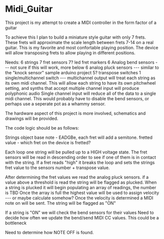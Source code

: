 # Midi_Guitar

This project is my attempt to create a MIDI controller in the form factor of a guitar

To achieve this I plan to build a miniature style guitar with only 7 frets. These frets will approximate the scale length between frets 7-14 on a real guitar. This is my favorite and most confortable playing position. The device will allow transposing frets to allow playing in different positions. 

Needs:
6 strings
7 fret sensors
7? led fret markers
6 Analog bend sensors --- not sure if this will work, more below
6 analog pluck sensors --- similar to the "knock sensor" sample arduino project
5? transpose switches
1 single/multichannel switch --- multichannel output will treat each string as its own midi channel. This will allow each string to have its own pitchwheel setting, and synths that accept multiple channel input will produce polyphonic audio
Single channel input will reduce all of the data to a single midi channel. This would probably have to disable the bend sensors, or perhaps use a seperate pot as a whammy sensor.

The hardware aspect of this project is more involved, schematics and drawings will be provided.

The code logic should be as follows:

Strings object
base note - EADGBe, each fret will add a semitone.
fretted value - which fret on the device is fretted?

Each loop one string will be pulled up to a HIGH voltage state. The fret sensors will be read in descending order to see if one of them is in contact with the string. If a fret reads "high" it breaks the loop and sets the strings fret value to the sensors number + transpose value.

After determining the fret values we read the analog pluck sensors. 
if a value above a threshold is read the string will be flagged as plucked.
When a string is plucked it will begin populating an array of readings, the number is TBD
Once the array is full the highest value will be used to assign velocity --- or maybe calculate somehow?
Once the velocity is determined a MIDI note on will be sent. The string will be flagged as "ON"

If a string is "ON" we will check the bend sensors for their values
Need to decide how often we update the bend/send MIDI CC values. This could be a bottleneck

Need to determine how NOTE OFF is found. 





